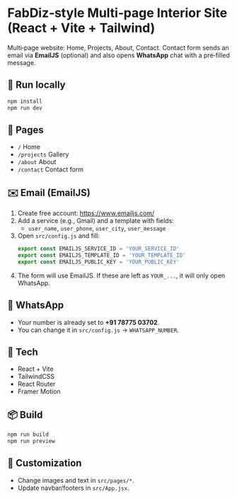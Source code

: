 # FabDiz‑style Multi‑page Interior Site (React + Vite + Tailwind)

Multi‑page website: Home, Projects, About, Contact. Contact form sends an email via **EmailJS** (optional) and also opens **WhatsApp** chat with a pre‑filled message.

## 🚀 Run locally
```bash
npm install
npm run dev
```

## 🧩 Pages
- `/` Home
- `/projects` Gallery
- `/about` About
- `/contact` Contact form

## ✉️ Email (EmailJS)
1. Create free account: https://www.emailjs.com/
2. Add a service (e.g., Gmail) and a template with fields:
   - `user_name`, `user_phone`, `user_city`, `user_message`
3. Open `src/config.js` and fill:
   ```js
   export const EMAILJS_SERVICE_ID = 'YOUR_SERVICE_ID'
   export const EMAILJS_TEMPLATE_ID = 'YOUR_TEMPLATE_ID'
   export const EMAILJS_PUBLIC_KEY = 'YOUR_PUBLIC_KEY'
   ```
4. The form will use EmailJS. If these are left as `YOUR_...`, it will only open WhatsApp.

## 💬 WhatsApp
- Your number is already set to **+91 78775 03702**.
- You can change it in `src/config.js` → `WHATSAPP_NUMBER`.

## 🧱 Tech
- React + Vite
- TailwindCSS
- React Router
- Framer Motion

## 📦 Build
```bash
npm run build
npm run preview
```

## 🔧 Customization
- Change images and text in `src/pages/*`.
- Update navbar/footers in `src/App.jsx`.

